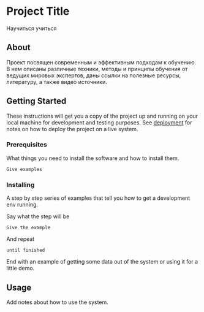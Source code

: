 # Project Title
Научиться учиться

## About <a name = "about"></a>

Проект посвящен современным и эффективным подходам к обучению. В нем описаны различные техники, методы и принципы обучения от ведущих мировых экспертов, даны ссылки на полезные ресурсы, литературу, а также видео источники.

## Getting Started <a name = "getting_started"></a>

These instructions will get you a copy of the project up and running on your local machine for development and testing purposes. See [deployment](#deployment) for notes on how to deploy the project on a live system.

### Prerequisites

What things you need to install the software and how to install them.

```
Give examples
```

### Installing

A step by step series of examples that tell you how to get a development env running.

Say what the step will be

```
Give the example
```

And repeat

```
until finished
```

End with an example of getting some data out of the system or using it for a little demo.

## Usage <a name = "usage"></a>

Add notes about how to use the system.
